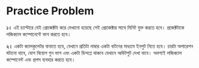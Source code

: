 # Practice Problem

__১।__ এই চ্যাপ্টারে যেই প্রোজেক্টটা করে দেখানো হয়েছে সেই প্রোজেক্টার সাথে মিনিট যুক্ত করতে হবে। প্রজেক্টটাকে লজিক্যাল কম্পোনেন্টে ভাগ করতে হবে।

**২।** একটা ক্যালকুলেটর বানাতে হবে, যেখানে প্রতিটা নাম্বার একটা বাটনের মাধ্যমে ইনপুট নিতে হবে। চারটা অপারেশন ঘটানো যাবে, যোগ বিয়োগ গুন ভাগ এবং একটা ডিসপ্লে থাকবে যেখানে আউটপুট দেখা যাবে। অবশ্যই লজিক্যাল কম্পোনেন্ট এবং প্রপস ব্যবহার করতে হবে।
